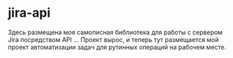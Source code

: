 # jira-api
Здесь размещена моя самописная библиотека для работы с сервером Jira посредством API
...
Проект вырос, и теперь тут размещается мой проект автоматизации задач для рутинных операций на рабочем месте.
